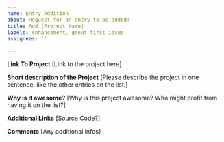 ```yaml
---
name: Entry Addition
about: Request for an entry to be added!
title: Add [Project Name]
labels: enhancement, great first issue
assignees: ''

---
```


**Link To Project**
[Link to the project here]

**Short description of the Project**
[Please describe the project in one sentence, like the other entries on the list.]

**Why is it awesome?**
[Why is this project awesome? Who might profit from having it on the list?]

**Additional Links**
[Source Code?]

**Comments**
[Any additional infos]
